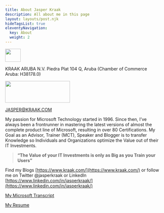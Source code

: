 ```yaml
---
title: About Jasper Kraak
description: All about me in this page
layout: layouts/post.njk
hideTagsList: true
eleventyNavigation:
  key: About
  weight: 2
---
```


<img width="50" height="42" src="https://kraakstaticstore.blob.core.windows.net/images/ams_teched2012_3-e1667146293390.jpg">

KRAAK ARUBA N.V. Piedra Plat 104 Q, Aruba (Chamber of Commerce Aruba: H38178.0)

<img src="https://kraakstaticstore.blob.core.windows.net/images/MS-Partner22.png" alt="" class="wp-image-2933" width="209" height="70">

JASPER@KRAAK.COM

My passion for Microsoft Technology started in 1996. Since then, I’ve always been a frontrunner in mastering the latest versions of almost the complete product line of Microsoft, resulting in over 80 Certifications.
My Goal as an Advisor, Trainer (MCT), Speaker and Blogger is to transfer Knowledge so Individuals and Organizations optimize the Value out of their IT Investments.

> **“The Value of your IT Investments is only as Big as you Train your Users”**

Find my Blogs [https://www.kraak.com/](https://www.kraak.com/) or follow me on Twitter @jasperkraak or LinkedIn [https://www.linkedin.com/in/jasperkraak/](https://www.linkedin.com/in/jasperkraak/)

[My Microsoft Transcript](https://learn.microsoft.com/en-us/users/jasperkraak-0276/transcript/dqnw5t293nr6n5l)

[My Resume](https://kraakstaticstore.blob.core.windows.net/documents/cvjkraak-jan22-en.pdf)